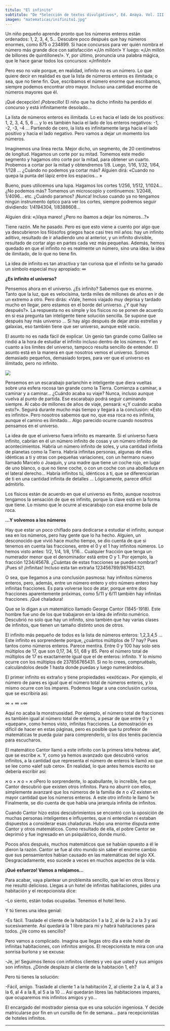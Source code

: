 ```yaml
---
titulo: "El infinito"
subtitulo: "De *Selección de textos divulgativos*, Ed. Anaya. Vol. III (3º de Secundaria)"
imagen: "matematicas/inifinito1.jpg"
---
```

Un niño pequeño aprende pronto que los números enteros están ordenados: 1, 2, 3, 4, 5… Descubre poco después que hay números enormes, como 875 o 234899. Si hace concursos para ver quién nombra el número más grande dice con satisfacción «¡Un millón!» Y luego: «¡Un millón de billones de quintillones!». Y, por último, pronuncia una palabra mágica, que le hace ganar todos los concursos: «¡Infinito!»

Pero eso no vale porque, en realidad, infinito no es un número. Lo que quiere decir en realidad es que la lista de números enteros es ilimitada; o sea, que no tiene fin. Que, escribamos el número enorme que escribamos, siempre podemos encontrar otro mayor. Incluso una cantidad enorme de números mayores que él.

¡Qué decepción! ¡Pobrecillo! El niño que ha dicho infinito ha perdido el concurso y está infinitamente desolado…

La lista de números enteros es ilimitada. Lo es hacia el lado de los positivos: 1, 2, 3, 4, 5, 6 … y lo es también hacia el lado de los enteros negativos: -1, -2, -3, -4 … Partiendo de cero, la lista es infinitamente larga hacia el lado positivo y hacia el lado negativo. Pero vamos a dejar un momento los números.

Imaginemos una línea recta. Mejor dicho, un segmento, de 20 centímetros de longitud. Hagamos un corte por su mitad. Tomemos este medio segmento y hagamos otro corte por la mitad, para obtener un cuarto. Probemos a cortar por la mitad y obtendremos 1/8. Luego, 1/16, 1/32, 1/64, 1/128 … ¿Cuándo no podemos ya cortar más? Alguien dirá: «Cuando no quepa la punta del lápiz entre los espacios… »

Bueno, pues utilicemos una lupa. Hagamos los cortes 1/256, 1/512, 1/1024… ¿No podemos más? Tomemos un microscopio y continuemos: 1/2048, 1/4096… etc. ¿Cuándo paramos? ¡Nunca! Incluso cuando ya no tengamos ningún instrumento óptico para ver los cortes, siempre podremos seguir dividiendo: 1/4194304, 1/8388608…

Alguien dirá: «¡Vaya mareo! ¿Pero no íbamos a dejar los números…?»

Tiene razón. Me he pasado. Pero es que esto viene a cuento por algo que ya descubrieron los filósofos griegos hace casi tres mil años: hay un infinito aditivo, resultado de ir añadiendo uno al anterior, y un infinito divisible, resultado de cortar algo en partes cada vez más pequeñas. Además, hemos quedado en que el infinito no es realmente un número, sino una idea: la idea de ilimitado, de lo que no tiene fin.

La idea de infinito es tan atractiva y tan curiosa que el infinito se ha ganado un símbolo especial muy apropiado: ∞

**¿Es infinito el universo?**

Pensemos ahora en el universo. ¿Es infinito? Sabemos que es enorme. Tanto que la luz, que es velocísima, tarda miles de millones de años en ir de un extremo a otro. Pero dirás: «Vale, hemos viajado muy deprisa y tardado mucho en llegar, pero estamos en el borde del universo. ¿Y qué hay después?». La respuesta no es simple y los físicos no se ponen de acuerdo en si esa pregunta tan inteligente tiene solución sencilla. Se supone que después hay más universo … Si hay algo después de dejar atrás estrellas y galaxias, eso también tiene que ser universo, aunque esté vacío.

El asunto no es nada fácil de explicar. Un genio tan grande como Galileo se rindió a la hora de estudiar el infinito incluso dentro de los números. Y en cuanto a los límites del universo, tampoco resulta sencillo de entender. El asunto está en la manera en que nosotros vemos el universo. Somos demasiado pequeños, demasiado torpes, para ver que el universo es ilimitado, pero no infinito.

![](/imagenes/matematicas/infinito2.jpg)

Pensemos en un escarabajo parlanchín e inteligente que diera vueltas sobre una esfera rocosa tan grande como la Tierra. Comienza a caminar, a caminar y a caminar… ¿Cuándo acaba su viaje? Nunca, incluso aunque vuelva al punto de partida. Ese escarabajo podrá seguir caminando siempre. Al cabo de millones de años de viaje, pensará: «¿Y cuándo acaba esto?». Seguirá durante mucho más tiempo y llegará a la conclusión: «Esto es infinito». Pero nosotros sabemos que no, que esa roca no es infinita, aunque el camino es ilimitado… Algo parecido ocurre cuando nosotros pensamos en el universo.

La idea de que el universo fuera infinito es mareante. Si el universo fuera infinito, cabrían en él un número infinito de cosas y un número infinito de acontecimientos. Habría un número infinito de soles, y una cantidad infinita de planetas como la Tierra. Habría infinitas personas, algunas de ellas idénticas a ti y otras con pequeñas variaciones, con un hermano nuevo llamado Marcelo o Joaquín, y una madre que tiene un coche rojo, en lugar de uno blanco, o que no tiene coche, o con un coche con una abolladura en el lateral derecho… Habría infinitos tú, idénticos a ti, que se diferenciarían de ti en una cantidad infinita de detalles … Lógicamente, parece difícil admitirlo.

Los físicos están de acuerdo en que el universo es finito, aunque nosotros tengamos la sensación de que es infinito, porque la clave está en la forma que tiene. Lo mismo que le ocurre al escarabajo con esa enorme bola de roca.

**...Y volvemos a los números**

Hay que estar un poco chiflado para dedicarse a estudiar el infinito, aunque sea en los números, pero hay gente que lo ha hecho. Alguien, un desconocido que vivió hace mucho tiempo, se dio cuenta de que si tenemos en cuenta las fracciones, entre el 0 y el 1 hay infinitos números. Lo hemos visto antes: 1/2, 1/4, 1/8, 1/16… Cualquier fracción que tenga un numerador menor que el denominador está entre O y 1. Por ejemplo, la fracción 1234/45678. ¿Cuántas de estas fracciones se pueden nombrar? ¡Pues sí! ¡Infinitas! Incluso esta tan extraña 123456789/987654321.

O sea, que llegamos a una conclusión pasmosa: hay infinitos números enteros, pero, además, entre un número entero y otro número entero hay infinitas fracciones. Es para volverse loco de atar, porque entre dos fracciones aparentemente próximas, como 5/11 y 6/11 también hay infinitas fracciones. ¡Qué chaladura!

Que se lo digan a un matemático llamado George Cantor (1845-1918). Este hombre fue uno de los que trabajaron en la idea de infinito numérico. Descubrió no solo que hay un infinito, sino también que hay varias clases de infinitos, que tienen un tamaño distinto unos de otros.

El infinito más pequeño de todos es la lista de números enteros: 1,2,3,4,5 … Este infinito es sorprendente porque, ¿cuántos múltiplos de 17 hay? Pues tantos como números enteros. Parece mentira. Entre 0 y 100 hay solo seis múltiplos de 17, que son 0,17, 34, 51, 68 y 85. Pero el número total de múltiplos de 17 es exactamente igual que el de enteros: infinito. Y lo mismo ocurre con los múltiplos de 237856765431. Si no lo crees, compruébalo, calculándolos desde 1 hasta donde puedas y luego numerándolos.

El primer infinito es extraño y tiene propiedades «exóticas». Por ejemplo, el número de pares es igual que el número total de números enteros, y lo mismo ocurre con los impares. Podemos llegar a una conclusión curiosa, que se escribiría así:

∞ + ∞ =∞

Aquí no acaba la monstruosidad. Por ejemplo, el número total de fracciones es también igual al número total de enteros, a pesar de que entre 0 y 1 «quepan», como hemos visto, infinitas fracciones. La demostración es difícil de hacer en estas páginas, pero es posible que tu profesor de matemáticas te pueda guiar para comprenderlo, si los dos tenéis paciencia para escucharos.

El matemático Cantor llamó a este infinito con la primera letra hebrea: alef, que se escribe ﬡ. Y, como ya hemos avanzado que descubrió varios infinitos, a la cantidad que representa el número de enteros le llamó ﬡo que se lee como «alef sub cero». En realidad, lo que antes hemos escrito se debería escribir así:

ﬡ o + ﬡ o = ﬡ oPero lo sorprendente, lo apabullante, lo increíble, fue que Cantor descubrió que existen otros infinitos. Para no aburrir con ellos, simplemente avanzaré que los números de la familia de л o √2 existen en mayor cantidad que los números enteros. A este otro infinito le llamó ﬡ1 Finalmente, se dio cuenta de que había una jerarquía infinita de infinitos.

Cuando Cantor hizo estos descubrimientos se encontró con la oposición de muchas personas inteligentes e influyentes, que ni entendían ni estaban dispuestos a considerar esas chaladuras. Hubo una enorme disputa entre Cantor y otros matemáticos. Como resultado de ella, el pobre Cantor se deprimió y fue ingresado en un psiquiátrico, donde murió.

Pocos años después, muchos matemáticos que se habían opuesto a él le dieron la razón. Cantor se fue al otro mundo sin saber el enorme cambio que sus pensamientos habían causado en las matemáticas del siglo XX. Desgraciadamente, eso sucede a veces en muchos aspectos de la vida.

**¡Qué esfuerzo! Vamos a relajamos…**

Para acabar, vaya plantear un problemita sencillo, que leí en otros libros y me resultó delicioso. Llegas a un hotel de infinitas habitaciones, pides una habitación y el recepcionista dice:

–Lo siento, están todas ocupadas. Tenemos el hotel lleno.

Y tú tienes una idea genial:

-Es fácil. Traslade el cliente de la habitación 1 a la 2, al de la 2 a la 3 y así sucesivamente. Así quedará la 1 libre para mí y habrá habitaciones para todos. ¿Ve como es sencillo?

Pero vamos a complicado. Imagina que llegas otro día a este hotel de infinitas habitaciones, con infinitos amigos. El recepcionista te mira con una sonrisa burlona y se excusa:

-Je, je! Seguimos llenos con infinitos clientes y veo que usted y sus amigos son infinitos. ¿Dónde desplazo al cliente de la habitación 1, eh?

Pero tú tienes la solución:

-Fácil, amigo. Traslade al cliente 1 a la habitación 2, al cliente 2 a la 4, al 3 a la 6, al 4 a la 8, al 5 a la 10 … Así quedarán libres las habitaciones impares, que ocuparemos mis infinitos amigos y yo…

El encargado del mostrador piensa que es una solución ingeniosa. Y decide matricularse por fin en un cursillo de fin de semana… para recepcionistas de hoteles infinitos.

* * *
